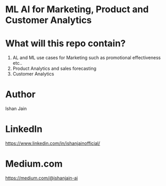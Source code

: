 # ML AI for Marketing, Product and Customer Analytics


# What will this repo contain?
1. AL and ML use cases for Marketing such as promotional effectiveness etc..
2. Product Analytics and sales forecasting
3. Customer Analytics


# Author
Ishan Jain


# LinkedIn
https://www.linkedin.com/in/ishanjainofficial/
 
# Medium.com
https://medium.com/@ishanjain-ai
